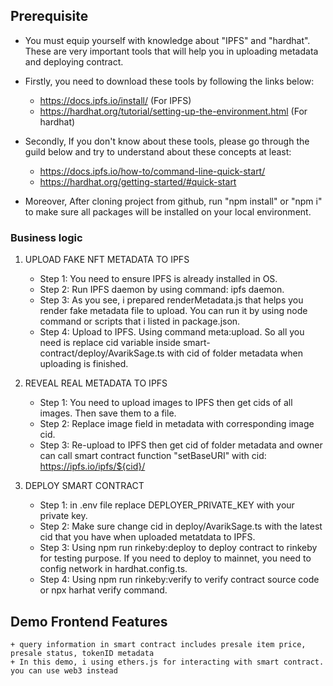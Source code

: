 ## Prerequisite
- You must equip yourself with knowledge about "IPFS" and "hardhat". These are very important tools that will help you in uploading metadata and deploying contract. 
    
- Firstly, you need to download these tools by following the links below: 
    + https://docs.ipfs.io/install/ (For IPFS)
    + https://hardhat.org/tutorial/setting-up-the-environment.html (For hardhat)

- Secondly, If you don't know about these tools, please go through the guild below and try to understand about these concepts at least:
    + https://docs.ipfs.io/how-to/command-line-quick-start/
    + https://hardhat.org/getting-started/#quick-start

- Moreover, After cloning project from github, run "npm install" or "npm i" to make sure all packages will be installed on your local environment. 

### Business logic
1. UPLOAD FAKE NFT METADATA TO IPFS
    + Step 1: You need to ensure IPFS is already installed in OS.
    + Step 2: Run IPFS daemon by using command: ipfs daemon.
    + Step 3: As you see, i prepared renderMetadata.js that helps you render fake metadata file to upload. You can run it by using node command or scripts that i listed in package.json.
    + Step 4: Upload to IPFS. Using command meta:upload. So all you need is replace cid variable inside smart-contract/deploy/AvarikSage.ts with cid of folder metadata when uploading is finished.

2. REVEAL REAL METADATA TO IPFS
    + Step 1: You need to upload images to IPFS then get cids of all images. Then save them to a file.
    + Step 2: Replace image field in metadata with corresponding image cid.
    + Step 3: Re-upload to IPFS then get cid of folder metadata and owner can call smart contract function "setBaseURI" with cid: https://ipfs.io/ipfs/${cid}/

3. DEPLOY SMART CONTRACT
    + Step 1: in .env file replace DEPLOYER_PRIVATE_KEY with your private key.
    + Step 2: Make sure change cid in deploy/AvarikSage.ts with the latest cid that you have when uploaded metatdata to IPFS.
    + Step 3: Using npm run rinkeby:deploy to deploy contract to rinkeby for testing purpose. If you need to deploy to mainnet, you need to config network in hardhat.config.ts.
    + Step 4: Using npm run rinkeby:verify to verify contract source code or npx harhat verify command.

## Demo Frontend Features
    + query information in smart contract includes presale item price, presale status, tokenID metadata
    + In this demo, i using ethers.js for interacting with smart contract. you can use web3 instead
